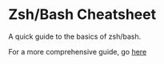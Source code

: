 # Zsh/Bash Cheatsheet

A quick guide to the basics of zsh/bash.

For a more comprehensive guide, go [here](https://zsh.sourceforge.io/Guide/zshguide.html)
